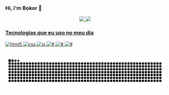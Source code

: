 ### Hi, i'm Bokor 👋

<!--
<div>
   <a href="https://instagram.com/drunken_0" target="_blank"><img src="https://img.shields.io/badge/-Instagram-%23E4405F?style=for-the-badge&logo=instagram&logoColor=white" target="_blank"></a>
  <a href = "mailto:oseias.laborda@gmail.com"><img src="https://img.shields.io/badge/-Gmail-%23333?style=for-the-badge&logo=gmail&logoColor=white" target="_blank"></a>
</div> <br>
-->

<div align="center">
  <a href="https://github.com/Batushk4">
  <img height="180em" src="https://github-readme-stats.vercel.app/api?username=Batushk4&show_icons=true&theme=dracula&include_all_commits=true&count_private=true"/>
  <img height="180em" src="https://github-readme-stats.vercel.app/api/top-langs/?username=Batushk4&layout=compact&langs_count=7&theme=dracula"/>
</div>
  
### Tecnologias que eu uso no meu dia

<div style="display: inline_block">
  <img align="center" alt="html5" src="https://img.shields.io/badge/HTML5-E34F26?style=for-the-badge&logo=html5&logoColor=white" />
  <img align="center" alt="css" src="https://img.shields.io/badge/CSS3-1572B6?style=for-the-badge&logo=css3&logoColor=white" />
  <img align="center" alt="js" src="https://img.shields.io/badge/JavaScript-323330?style=for-the-badge&logo=javascript&logoColor=F7DF1E" />
 <img align="center" alt="#" src="https://img.shields.io/badge/Git-E34F26?style=for-the-badge&logo=git&logoColor=white" />
   <img align="center" alt="#" src="https://img.shields.io/badge/GitHub-100000?style=for-the-badge&logo=github&logoColor=white" />
   <img align="center" alt="#" src="https://img.shields.io/badge/Linux-E34F26?style=for-the-badge&logo=linux&logoColor=black" />
   
   
   <!-- 
 
 
 
   <img align="center" alt="#" src="https://img.shields.io/badge/NeoVim-%2357A143.svg?&style=for-the-badge&logo=neovim&logoColor=white" />
  <img align="center" alt="#" src="https://img.shields.io/badge/VIM-%2311AB00.svg?&style=for-the-badge&logo=vim&logoColor=white" /> 
   
   
   <img align="center" alt="#" src="https://img.shields.io/badge/prettier-1A2C34?style=for-the-badge&logo=prettier&logoColor=F7BA3E" />
  <img align="center" alt="#" src="https://img.shields.io/badge/eslint-3A33D1?style=for-the-badge&logo=eslint&logoColor=white" />
   <img align="center" alt="#" src="https://img.shields.io/badge/Linux_Mint-87CF3E?style=for-the-badge&logo=linux-mint&logoColor=white" /> -->
   
  
<!--   <img align="center" alt="ts" src="https://img.shields.io/badge/TypeScript-007ACC?style=for-the-badge&logo=typescript&logoColor=white" />
  <img align="center" alt="react" src="https://img.shields.io/badge/React-20232A?style=for-the-badge&logo=react&logoColor=61DAFB" />
  <img align="center" alt="nodejs" src="https://img.shields.io/badge/Node.js-43853D?style=for-the-badge&logo=node.js&logoColor=white" /> -->
</div>
 

   ##
 
<div> 
 
  ![Snake animation](https://github.com/Batushk4/Batushk4/blob/output/github-contribution-grid-snake.svg) 
</div>
  
<!--
**Batushk4/Batushk4** is a ✨ _special_ ✨ repository because its `README.md` (this file) appears on your GitHub profile.

Here are some ideas to get you started:

- 🔭 I’m currently working on ...
- 🌱 I’m currently learning ...
- 👯 I’m looking to collaborate on ...
- 🤔 I’m looking for help with ...
- 💬 Ask me about ...
- 📫 How to reach me: ...
- 😄 Pronouns: ...
- ⚡ Fun fact: ...
-->
